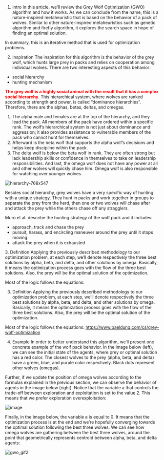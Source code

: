 1. Intro
In this article, we’ll review the Grey Wolf Optimization (GWO) algorithm and how it works. As we can conclude from the name, this is a nature-inspired metaheuristic that is based on the behavior of a pack of wolves. Similar to other nature-inspired metaheuristics such as genetic algorithm and firefly algorithm, it explores the search space in hope of finding an optimal solution.

In summary, this is an iterative method that is used for optimization problems.

2. Inspiration
The inspiration for this algorithm is the behavior of the grey wolf, which hunts large prey in packs and relies on cooperation among individual wolves. There are two interesting aspects of this behavior:
<ul>
	<li>social hierarchy</li>
  <li>hunting mechanism</li>
</ul>

<strong style="color:red;">The grey wolf is a highly social animal with the result that it has a complex social hierarchy.</strong> This hierarchical system, where wolves are ranked according to strength and power, is called “dominance hierarchies”. Therefore, there are the alphas, betas, deltas, and omegas.
<ol>
  <li>
     The alpha male and females are at the top of the hierarchy, and they lead the pack. All members of the pack have ordered within a specific rank. The wolf’s hierarchical system is        not just about dominance and aggression; it also provides assistance to vulnerable members of the pack who cannot hunt for themselves.
  </li>
<li>
  Afterward is the beta wolf that supports the alpha wolf’s decisions and helps keep discipline within the pack.
</li>
  <li>
    The delta wolf is below the beta wolf in rank. They are often strong but lack leadership skills or confidence in themselves to take on leadership responsibilities.
    And last, the omega wolf does not have any power at all and other wolves will quickly chase him. Omega wolf is also responsible for watching over younger wolves.
  </li>
</ol>

![hierarchy-768x547](https://github.com/sinamoghtaderfar/GWO-/assets/72755430/40f86e15-eb9f-4480-b03d-dc19f01b8ffa)

Besides social hierarchy, grey wolves have a very specific way of hunting with a unique strategy. They hunt in packs and work together in groups to separate the prey from the herd, then one or two wolves will chase after and attack the prey while the others chase off any stragglers.

Muro et al. describe the hunting strategy of the wolf pack and it includes:
<ul>
  <li>
approach, track and chase the prey
  </li>
<li>
pursuit, harass, and encircling maneuver around the prey until it stops moving
</li>
  <li>
    attack the prey when it is exhausted
  </li>
</ul>
3. Definition
Applying the previously described methodology to our optimization problem, at each step, we’ll denote respectively the three best solutions by alpha, beta, and delta, and other solutions by omega. Basically, it means the optimization process goes with the flow of the three best solutions. Also, the prey will be the optimal solution of the optimization.

Most of the logic follows the equations:

3. Definition
Applying the previously described methodology to our optimization problem, at each step, we’ll denote respectively the three best solutions by alpha, beta, and delta, and other solutions by omega. Basically, it means the optimization process goes with the flow of the three best solutions. Also, the prey will be the optimal solution of the optimization.

Most of the logic follows the equations:
https://www.baeldung.com/cs/grey-wolf-optimization

4. Example
In order to better understand this algorithm, we’ll present one concrete example of the wolf pack behavior. In the image below (left), we can see the initial state of the agents, where prey or optimal solution has a red color. The closest wolves to the prey (alpha, beta, and delta) have a green, blue, and purple color respectively. Black dots represent other wolves (omegas).

Further, if we update the position of omega wolves according to the formulas explained in the previous section, we can observe the behavior of agents in the image below (right). Notice that the variable a that controls the trade-off between exploration and exploitation is set to the value 2. This means that we prefer exploration overexploitation:

![image](https://github.com/sinamoghtaderfar/GWO-/assets/72755430/e6b3e7fa-11a2-4170-8dc7-389f019c7893)

Finally, in the image below, the variable a is equal to 0. It means that the optimization process is at the end and we’re hopefully converging towards the optimal solution following the best three wolves. We can see how omega wolves are gathering between the best three wolves, around the point that geometrically represents centroid between alpha, beta, and delta agents:

![gwo_gif2](https://github.com/sinamoghtaderfar/GWO-/assets/72755430/0cb9cecd-787d-4f70-b180-655df87305ae)



